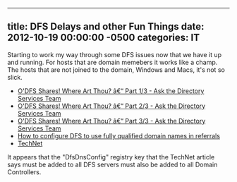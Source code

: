 ﻿---

title:  DFS Delays and other Fun Things
date:   2012-10-19 00:00:00 -0500
categories: IT
---






Starting to work my way through some DFS issues now that we have it up and running. For hosts that are domain memebers it works like a champ. The hosts that are not joined to the domain, Windows and Macs, it's not so slick.


- <a href="http://blogs.technet.com/b/askds/archive/2009/09/29/o-dfs-shares-where-art-thou-part-1-3.aspx">O'DFS Shares! Where Art Thou? â€“ Part 1/3 - Ask the Directory Services Team</a>
- <a href="http://blogs.technet.com/b/askds/archive/2009/09/30/o-dfs-shares-where-art-thou-part-2-3.aspx">O'DFS Shares! Where Art Thou? â€“ Part 2/3 - Ask the Directory Services Team</a>
- <a href="http://blogs.technet.com/b/askds/archive/2009/10/01/o-dfs-shares-where-art-thou-part-3-3.aspx">O'DFS Shares! Where Art Thou? â€“ Part 3/3 - Ask the Directory Services Team</a>
- <a href="http://support.microsoft.com/kb/244380">How to configure DFS to use fully qualified domain names in referrals
- TechNet</a>


It appears that the "DfsDnsConfig" registry key that the TechNet article says must be added to all DFS servers must also be added to all Domain Controllers.


